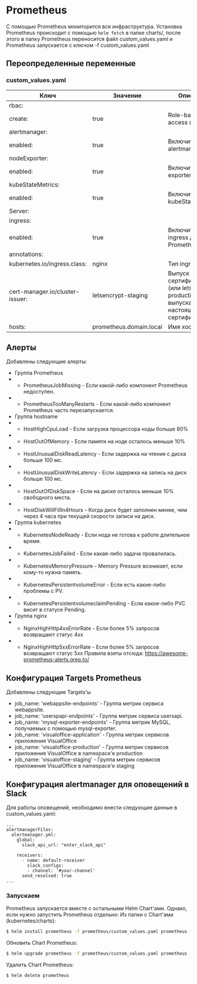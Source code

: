 # Prometheus
С помощью Prometheus мониторится вся инфраструктура.
Установка Prometheus происходит с помощью ```helm fetch``` в папке charts/, после этого в папку Prometheus переносится файл custom_values.yaml и Prometheus запускается с ключом -f custom_values.yaml

## Переопределенные переменные
### custom_values.yaml
| Ключ | Значение | Описание |
| ------ | ------ | ----- |
| rbac: |  |  |
| create: | true | Role-based access control |
| alertmanager: | | |
| enabled: | true | Включить alertmanager |
| nodeExporter: | | |
| enabled: | true | Включить node-exporter |
| kubeStateMetrics: | | |
| enabled: | true | Включить kubeStateMectics |
| Server: | | |
| ingress: | | |
| enabled: | true | Включить ingress для Prometheus |
| annotations: | | |
| kubernetes.io/ingress.class: | nginx | Тип ingress |
| cert-manager.io/cluster-issuer: | letsencrypt-staging | Выпуск fake-сертификатов (или letsencrypt-production для выпуска настоящих сертификатов) |
| hosts: | prometheus.domain.local | Имя хоста |
## Алерты
Добавлены следующие алерты:
* Группа Prometheus
* - PrometheusJobMissing - Если какой-либо компонент Prometheus недоступен.
* - PrometheusTooManyRestarts - Если какой-либо компонент Prometheus часто перезапускается.
* Группа hostname
* - HostHighCpuLoad - Если загрузка процессора ноды больше 80%
* - HostOutOfMemory - Если памяти на ноде осталось меньше 10%
* - HostUnusualDiskReadLatency - Если задержка на чтения с диска больше 100 мс.
* - HostUnusualDiskWriteLatency - Если задержка на запись на диск больше 100 мс.
* - HostOutOfDiskSpace - Если на диске осталось меньше 10% свободного места.
* - HostDiskWillFillIn4Hours - Когда диск будет заполнен менее, чем через 4 часа при текущей скорости записи на диск.
* Группа kubernetes
* - KubernetesNodeReady - Если нода не готова к работе длительное время.
* - KubernetesJobFailed - Если какая-либо задача провалилась.
* - KubernetesMemoryPressure - Memory Pressure возникает, если кому-то нужна память.
* - KubernetesPersistentvolumeError - Если есть какие-либо проблемы с PV.
* - KubernetesPersistentvolumeclaimPending - Если какое-либо PVC висит в статусе Pending.
* Группа nginx
* - NginxHighHttp4xxErrorRate - Если более 5% запросов возвращают статус 4xx
* - NginxHighHttp5xxErrorRate - Если более 5% запросов возвращают статус 5хх
Правила взяты отсюда: https://awesome-prometheus-alerts.grep.to/
## Конфигурация Targets Prometheus
Добавлены следующие Targets'ы
* job_name: 'webappsite-endpoints' - Группа метрик сервиса webappsite.
* job_name: 'userspapi-endpoints' - Группа метрик сервиса usersapi.
* job_name: 'mysql-exporter-endpoints' - Группа метрик MySQL, получаемых с помощью mysql-exporter.
* job_name: 'visualoffice-application' - Группа метрик сервисов приложения VisualOffice
* job_name: 'visualoffice-production' - Группа метрик сервисов приложения VisualOffice в namespace'e production
* job_name: 'visualoffice-staging' - Группа метрик сервисов приложения VisualOffice в namespace'e staging
## Конфигурация alertmanager для оповещений в Slack
Для работы оповещений, необходимо внести следующие данные в custom_values.yaml:
```
...
alertmanagerFiles:
  alertmanager.yml:
    global:
      slack_api_url: "enter_slack_api"

    receivers:
      - name: default-receiver
        slack_configs:
        - channel: '#your-channel'
      send_resolved: true
...
```

### Запускаем
Prometheus запускается вместе с остальными Helm Chart'ами. Однако, если нужно запустить Prometheus отдельно:
Из папки с Chart'ами (kubernetes/charts):
```sh
$ helm install prometheus -f prometheus/custom_values.yaml prometheus -n monitoring
```
Обновить Chart Prometheus:
```sh
$ helm upgrade prometheus -f prometheus/custom_values.yaml prometheus -n monitoring
```
Удалить Chart Prometheus:
```sh
$ helm delete prometheus
```
